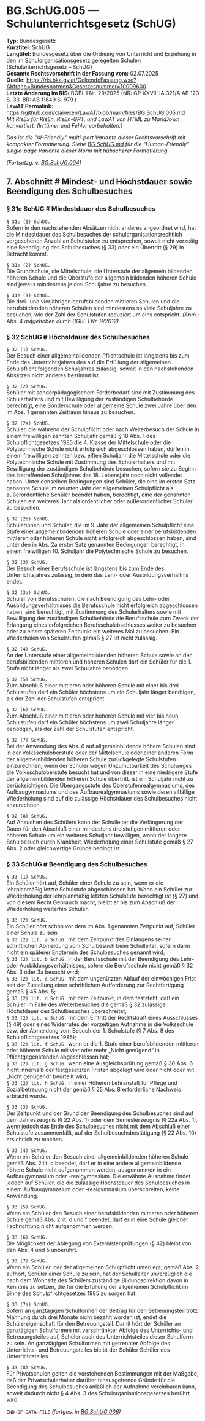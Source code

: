 # BG.SchUG.005 — Schulunterrichtsgesetz (SchUG)
**Typ:** Bundesgesetz  
**Kurztitel:** SchUG  
**Langtitel:** Bundesgesetz über die Ordnung von Unterricht und Erziehung in den im Schulorganisationsgesetz geregelten Schulen (Schulunterrichtsgesetz – SchUG)  
**Gesamte Rechtsvorschrift in der Fassung vom:** 02.07.2025  
**Quelle:** https://ris.bka.gv.at/GeltendeFassung.wxe?Abfrage=Bundesnormen&Gesetzesnummer=10009600  
**Letzte Änderung im RIS:** BGBl. I Nr. 29/2025 (NR: GP XXVIII IA 321/A AB 123 S. 33. BR: AB 11649 S. 979.)  
**LawAT Permalink:** https://github.com/clairexen/LawAT/blob/main/files/BG.SchUG.005.md  
*Mit RisEx für RisEn, RisEn-GPT, und LawAT von HTML zu MarkDown konvertiert. (Irrtümer und Fehler vorbehalten.)*

*Das ist die "AI-Friendly" multi-part Variante dieser Rechtsvorschrift mit kompakter Formatierung. Siehe [BG.SchUG.md](BG.SchUG.md) für die "Human-Friendly" single-page Variante dieser Norm mit hübscherer Formatierung.*

*(Fortsetzg. v. [BG.SchUG.004](BG.SchUG.004.md))*

## 7. Abschnitt # Mindest- und Höchstdauer sowie Beendigung des Schulbesuches

### § 31e SchUG # Mindestdauer des Schulbesuches

`§ 31e (1) SchUG.`  
Sofern in den nachstehenden Absätzen nicht anderes angeordnet wird, hat die Mindestdauer des Schulbesuches der schulorganisationsrechtlich vorgesehenen Anzahl an Schulstufen zu entsprechen, soweit nicht vorzeitig eine Beendigung des Schulbesuches (§ 33) oder ein Übertritt (§ 29) in Betracht kommt.

`§ 31e (2) SchUG.`  
Die Grundschule, die Mittelschule, die Unterstufe der allgemein bildenden höheren Schule und die Oberstufe der allgemein bildenden höheren Schule sind jeweils mindestens je drei Schuljahre zu besuchen.

`§ 31e (3) SchUG.`  
Die drei- und vierjährigen berufsbildenden mittleren Schulen und die berufsbildenden höheren Schulen sind mindestens so viele Schuljahre zu besuchen, wie der Zahl der Schulstufen reduziert um eins entspricht.
*(Anm.: Abs. 4 aufgehoben durch BGBl. I Nr. 9/2012)*

### § 32 SchUG # Höchstdauer des Schulbesuches

`§ 32 (1) SchUG.`  
Der Besuch einer allgemeinbildenden Pflichtschule ist längstens bis zum Ende des Unterrichtsjahres des auf die Erfüllung der allgemeinen Schulpflicht folgenden Schuljahres zulässig, soweit in den nachstehenden Absätzen nicht anderes bestimmt ist.

`§ 32 (2) SchUG.`  
Schüler mit sonderpädagogischem Förderbedarf sind mit Zustimmung des Schulerhalters und mit Bewilligung der zuständigen Schulbehörde berechtigt, eine Sonderschule oder allgemeine Schule zwei Jahre über den im Abs. 1 genannten Zeitraum hinaus zu besuchen.

`§ 32 (2a) SchUG.`  
Schüler, die während der Schulpflicht oder nach Weiterbesuch der Schule in einem freiwilligen zehnten Schuljahr gemäß § 18 Abs. 1 des Schulpflichtgesetzes 1985 die 4. Klasse der Mittelschule oder die Polytechnische Schule nicht erfolgreich abgeschlossen haben, dürfen in einem freiwilligen zehnten bzw. elften Schuljahr die Mittelschule oder die Polytechnische Schule mit Zustimmung des Schulerhalters und mit Bewilligung der zuständigen Schulbehörde besuchen, sofern sie zu Beginn des betreffenden Schuljahres das 18. Lebensjahr noch nicht vollendet haben. Unter denselben Bedingungen sind Schüler, die eine im ersten Satz genannte Schule im neunten Jahr der allgemeinen Schulpflicht als außerordentliche Schüler beendet haben, berechtigt, eine der genannten Schulen ein weiteres Jahr als ordentlicher oder außerordentlicher Schüler zu besuchen.

`§ 32 (2b) SchUG.`  
Schülerinnen und Schüler, die im 9. Jahr der allgemeinen Schulpflicht eine Stufe einer allgemeinbildenden höheren Schule oder einer berufsbildenden mittleren oder höheren Schule nicht erfolgreich abgeschlossen haben, sind unter den in Abs. 2a erster Satz genannten Bedingungen berechtigt, in einem freiwilligen 10. Schuljahr die Polytechnische Schule zu besuchen.

`§ 32 (3) SchUG.`  
Der Besuch einer Berufsschule ist längstens bis zum Ende des Unterrichtsjahres zulässig, in dem das Lehr- oder Ausbildungsverhältnis endet.

`§ 32 (3a) SchUG.`  
Schüler von Berufsschulen, die nach Beendigung des Lehr- oder Ausbildungsverhältnisses die Berufsschule nicht erfolgreich abgeschlossen haben, sind berechtigt, mit Zustimmung des Schulerhalters sowie mit Bewilligung der zuständigen Schulbehörde die Berufsschule zum Zweck der Erlangung eines erfolgreichen Berufsschulabschlusses weiter zu besuchen oder zu einem späteren Zeitpunkt ein weiteres Mal zu besuchen. Ein Wiederholen von Schulstufen gemäß § 27 ist nicht zulässig.

`§ 32 (4) SchUG.`  
An der Unterstufe einer allgemeinbildenden höheren Schule sowie an den berufsbildenden mittleren und höheren Schulen darf ein Schüler für die 1. Stufe nicht länger als zwei Schuljahre benötigen.

`§ 32 (5) SchUG.`  
Zum Abschluß einer mittleren oder höheren Schule mit einer bis drei Schulstufen darf ein Schüler höchstens um ein Schuljahr länger benötigen, als der Zahl der Schulstufen entspricht.

`§ 32 (6) SchUG.`  
Zum Abschluß einer mittleren oder höheren Schule mit vier bis neun Schulstufen darf ein Schüler höchstens um zwei Schuljahre länger benötigen, als der Zahl der Schulstufen entspricht.

`§ 32 (7) SchUG.`  
Bei der Anwendung des Abs. 6 auf allgemeinbildende höhere Schulen sind in der Volksschuloberstufe oder der Mittelschule oder einer anderen Form der allgemeinbildenden höheren Schule zurückgelegte Schulstufen einzurechnen; wenn der Schüler wegen Unzumutbarkeit des Schulweges die Volksschuloberstufe besucht hat und von dieser in eine niedrigere Stufe der allgemeinbildenden höheren Schule übertritt, ist ein Schuljahr nicht zu berücksichtigen. Die Übergangsstufe des Oberstufenrealgymnasiums, des Aufbaugymnasiums und des Aufbaurealgymnasiums sowie deren allfällige Wiederholung sind auf die zulässige Höchstdauer des Schulbesuches nicht anzurechnen.

`§ 32 (8) SchUG.`  
Auf Ansuchen des Schülers kann der Schulleiter die Verlängerung der Dauer für den Abschluß einer mindestens dreistufigen mittleren oder höheren Schule um ein weiteres Schuljahr bewilligen, wenn der längere Schulbesuch durch Krankheit, Wiederholung einer Schulstufe gemäß § 27 Abs. 2 oder gleichwertige Gründe bedingt ist.

### § 33 SchUG # Beendigung des Schulbesuches

`§ 33 (1) SchUG.`  
Ein Schüler hört auf, Schüler einer Schule zu sein, wenn er die lehrplanmäßig letzte Schulstufe abgeschlossen hat. Wenn ein Schüler zur Wiederholung der lehrplanmäßig letzten Schulstufe berechtigt ist (§ 27) und von diesem Recht Gebrauch macht, bleibt er bis zum Abschluß der Wiederholung weiterhin Schüler.

`§ 33 (2) SchUG.`  
Ein Schüler hört schon vor dem im Abs. 1 genannten Zeitpunkt auf, Schüler einer Schule zu sein  
`§ 33 (2) lit. a SchUG.`
mit dem Zeitpunkt des Einlangens seiner schriftlichen Abmeldung vom Schulbesuch beim Schulleiter, sofern darin nicht ein späterer Endtermin des Schulbesuches genannt wird;  
`§ 33 (2) lit. b SchUG.`
in der Berufsschule mit der Beendigung des Lehr- oder Ausbildungsverhältnisses, sofern die Berufsschule nicht gemäß § 32 Abs. 3 oder 3a besucht wird;  
`§ 33 (2) lit. c SchUG.`
mit dem ungenützten Ablauf der einwöchigen Frist seit der Zustellung einer schriftlichen Aufforderung zur Rechtfertigung gemäß § 45 Abs. 5;  
`§ 33 (2) lit. d SchUG.`
mit dem Zeitpunkt, in dem feststeht, daß ein Schüler im Falle des Weiterbesuches die gemäß § 32 zulässige Höchstdauer des Schulbesuches überschreitet;  
`§ 33 (2) lit. e SchUG.`
mit dem Eintritt der Rechtskraft eines Ausschlusses (§ 49) oder eines Widerrufes der vorzeitigen Aufnahme in die Volksschule bzw. der Abmeldung vom Besuch der 1. Schulstufe (§ 7 Abs. 8 des Schulpflichtgesetzes 1985);  
`§ 33 (2) lit. f SchUG.`
wenn er die 1. Stufe einer berufsbildenden mittleren oder höheren Schule mit vier oder mehr „Nicht genügend“ in Pflichtgegenständen abgeschlossen hat;  
`§ 33 (2) lit. g SchUG.`
wenn eine Ausgleichsprüfung gemäß § 30 Abs. 6 nicht innerhalb der festgesetzten Fristen abgelegt wird oder nicht oder mit „Nicht genügend“ beurteilt wird;  
`§ 33 (2) lit. h SchUG.`
in einer Höheren Lehranstalt für Pflege und Sozialbetreuung nicht der gemäß § 25 Abs. 8 erforderliche Nachweis erbracht wurde.

`§ 33 (3) SchUG.`  
Der Zeitpunkt und der Grund der Beendigung des Schulbesuches sind auf dem Jahreszeugnis (§ 22 Abs. 1) oder dem Semesterzeugnis (§ 22a Abs. 1), wenn jedoch das Ende des Schulbesuches nicht mit dem Abschluß einer Schulstufe zusammenfällt, auf der Schulbesuchsbestätigung (§ 22 Abs. 10) ersichtlich zu machen.

`§ 33 (4) SchUG.`  
Wenn ein Schüler den Besuch einer allgemeinbildenden höheren Schule gemäß Abs. 2 lit. d beendet, darf er in eine andere allgemeinbildende höhere Schule nicht aufgenommen werden, ausgenommen in ein Aufbaugymnasium oder -realgymnasium. Die erwähnte Ausnahme findet jedoch auf Schüler, die die zulässige Höchstdauer des Schulbesuches in einem Aufbaugymnasium oder -realgymnasium überschreiten, keine Anwendung.

`§ 33 (5) SchUG.`  
Wenn ein Schüler den Besuch einer berufsbildenden mittleren oder höheren Schule gemäß Abs. 2 lit. d und f beendet, darf er in eine Schule gleicher Fachrichtung nicht aufgenommen werden.

`§ 33 (6) SchUG.`  
Die Möglichkeit der Ablegung von Externistenprüfungen (§ 42) bleibt von den Abs. 4 und 5 unberührt.

`§ 33 (7) SchUG.`  
Wenn ein Schüler, der der allgemeinen Schulpflicht unterliegt, gemäß Abs. 2 aufhört, Schüler einer Schule zu sein, hat der Schulleiter unverzüglich die nach dem Wohnsitz des Schülers zuständige Bildungsdirektion davon in Kenntnis zu setzen, die für die Erfüllung der allgemeinen Schulpflicht im Sinne des Schulpflichtgesetzes 1985 zu sorgen hat.

`§ 33 (7a) SchUG.`  
Sofern an ganztägigen Schulformen der Beitrag für den Betreuungsteil trotz Mahnung durch drei Monate nicht bezahlt worden ist, endet die Schülereigenschaft für den Betreuungsteil. Damit hört der Schüler an ganztägigen Schulformen mit verschränkter Abfolge des Unterrichts- und Betreuungsteiles auf, Schüler auch des Unterrichtsteiles dieser Schulform zu sein. An ganztägigen Schulformen mit getrennter Abfolge des Unterrichts- und Betreuungsteiles bleibt der Schüler Schüler des Unterrichtsteiles.

`§ 33 (8) SchUG.`  
Für Privatschulen gelten die vorstehenden Bestimmungen mit der Maßgabe, daß der Privatschulerhalter darüber hinausgehende Gründe für die Beendigung des Schulbesuches anläßlich der Aufnahme vereinbaren kann, soweit dadurch nicht § 4 Abs. 3 des Schulorganisationsgesetzes berührt wird.

`END-OF-DATA-FILE` *(fortges. in [BG.SchUG.006](BG.SchUG.006.md))*
